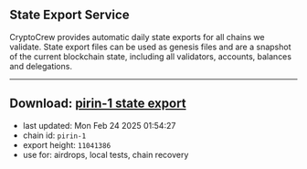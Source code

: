 ## State Export Service
CryptoCrew provides automatic daily state exports for all chains we validate. State export files can be used as genesis files and are a snapshot of the current blockchain state, including all validators, accounts, balances and delegations.

---
**Download: [pirin-1 state export](https://dl-eu2.ccvalidators.com/SERVICE/nolus/pirin-1_export_11041386.json)**
---

- last updated: Mon Feb 24 2025 01:54:27
- chain id: `pirin-1`
- export height: `11041386`
- use for: airdrops, local tests, chain recovery
